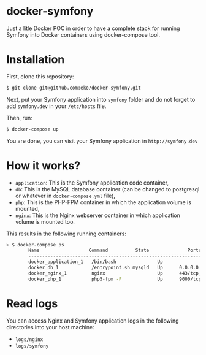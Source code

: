 docker-symfony
==============

Just a litle Docker POC in order to have a complete stack for running Symfony into Docker containers using docker-compose tool.

# Installation

First, clone this repository:

```bash
$ git clone git@github.com:eko/docker-symfony.git
```

Next, put your Symfony application into `symfony` folder and do not forget to add `symfony.dev` in your `/etc/hosts` file.

Then, run:

```bash
$ docker-compose up
```

You are done, you can visit your Symfony application in `http://symfony.dev`

# How it works?

* `application`: This is the Symfony application code container,
* `db`: This is the MySQL database container (can be changed to postgresql or whatever in `docker-compose.yml` file),
* `php`: This is the PHP-FPM container in which the application volume is mounted,
* `nginx`: This is the Nginx webserver container in which application volume is mounted too.

This results in the following running containers:

```bash
> $ docker-compose ps
        Name                  Command          State              Ports
        ----------------------------------------------------------------------------------
        docker_application_1   /bin/bash               Up
        docker_db_1            /entrypoint.sh mysqld   Up      0.0.0.0:3306->3306/tcp
        docker_nginx_1         nginx                   Up      443/tcp, 0.0.0.0:80->80/tcp
        docker_php_1           php5-fpm -F             Up      9000/tcp
```

# Read logs

You can access Nginx and Symfony application logs in the following directories into your host machine:

* `logs/nginx`
* `logs/symfony`
